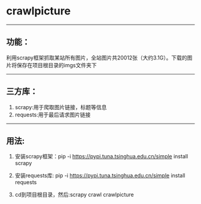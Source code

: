 # crawlpicture
---------

## 功能：

利用scrapy框架抓取某站所有图片，全站图片共20012张（大约3.1G）。下载的图片将保存在项目根目录的imgs文件夹下

--------

## 三方库：
1. scrapy:用于爬取图片链接，标题等信息
2. requests:用于最后请求图片链接

--------

## 用法:

1. 安装scrapy框架：pip -i https://pypi.tuna.tsinghua.edu.cn/simple install scrapy

2. 安装requests库: pip -i https://pypi.tuna.tsinghua.edu.cn/simple install requests

3. cd到项目根目录，然后:scrapy crawl crawlpicture

